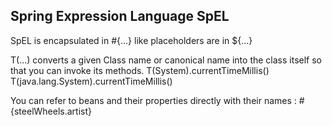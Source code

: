 Spring Expression Language SpEL
-------------------------------

SpEL is encapsulated in #{...} like placeholders are in ${...}

T(...) converts a given Class name or canonical name into the class itself so that you can invoke its methods.
T(System).currentTimeMillis()
T(java.lang.System).currentTimeMillis()

You can refer to beans and their properties directly with their names :
#{steelWheels.artist}


